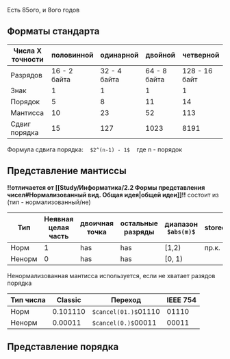 Есть 85ого, и 8ого годов
## Форматы стандарта

|Числа Х точности|половинной|одинарной|двойной|четверной|
|-|-|-|-|-|
|Разрядов|16 - 2 байта|32 - 4 байта|64 - 8 байта|128 - 16 байт|
|Знак|1|1|1|1|
|Порядок|5|8|11|14|
|Мантисса|10|23|52|113|
|Сдвиг порядка|15|127|1023|8191|

Формула сдвига порядка:    `$2^(n-1) - 1$`    где n - порядок

## Представление мантиссы
**!!отличается от [[Study/Информатика/2.2 Формы представления чисел#Нормализованный вид. Общая идея|общей идеи]]!!**
 состоит из (тип - нормализованный/не)

|Тип|Неявная целая часть|двоичная точка|остальные разряды|диапазон `$abs(m)$`|stored|
|-|-|-|-|-|-|
|Норм|1|has|has|\[1,2)|пр.к.|
|Ненорм|0|has|has|\[0, 1\)||

Ненормализованная мантисса используется, если не хватает разядов порядка

|Тип числа|Classic|Переход|IEEE 754|
|-|-|-|-|
|Норм|0.101110|`$cancel(01.)$`01110|01110|
|Ненорм|0.00011|`$cancel(0.)$`00011|00011|

## Представление порядка